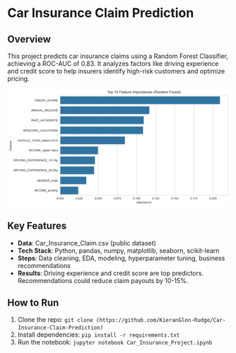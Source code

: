 # Car Insurance Claim Prediction

## Overview
This project predicts car insurance claims using a Random Forest Classifier, achieving a ROC-AUC of 0.83. It analyzes factors like driving experience and credit score to help insurers identify high-risk customers and optimize pricing.

![Feature Importance](images/feature_importance.png)

## Key Features
- **Data**: Car_Insurance_Claim.csv (public dataset)
- **Tech Stack**: Python, pandas, numpy, matplotlib, seaborn, scikit-learn
- **Steps**: Data cleaning, EDA, modeling, hyperparameter tuning, business recommendations
- **Results**: Driving experience and credit score are top predictors. Recommendations could reduce claim payouts by 10-15%.

## How to Run
1. Clone the repo: `git clone (https://github.com/KieranGlon-Rudge/Car-Insurance-Claim-Prediction)`
2. Install dependencies: `pip install -r requirements.txt`
3. Run the notebook: `jupyter notebook Car_Insurance_Project.ipynb`
